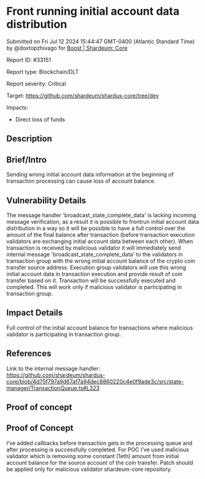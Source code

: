 
# Front running initial account data distribution

Submitted on Fri Jul 12 2024 15:44:47 GMT-0400 (Atlantic Standard Time) by @doxtopzhivago for [Boost | Shardeum: Core](https://immunefi.com/bounty/shardeum-core-boost/)

Report ID: #33151

Report type: Blockchain/DLT

Report severity: Critical

Target: https://github.com/shardeum/shardus-core/tree/dev

Impacts:
- Direct loss of funds

## Description
## Brief/Intro
Sending wrong initial account data information at the beginning of transaction processing can cause loss of account balance.

## Vulnerability Details
The message handler 'broadcast_state_complete_data' is lacking incoming message verification, as a result it is possible to frontrun initial account data distribution in a way so it will be possible to have a full control over the amount of the final balance after transaction (before transaction execution validators are exchanging initial account data between each other).
When transaction is received by malicious validator it will immediately send internal message 'broadcast_state_complete_data' to the validators in transaction group with the wrong initial account balance of the crypto coin transfer source address. Execution group validators will use this wrong initial account data in transaction execution and provide result of coin transfer based on it. Transaction will be successfully executed and completed.
This will work only if malicious validator is participating in transaction group.


## Impact Details
Full control of the initial account balance for transactions where malicious validator is participating in transaction group.

## References
Link to the internal message handler: https://github.com/shardeum/shardus-core/blob/4d75f797a9d67af7a94dec8860220c4e0f9ade3c/src/state-manager/TransactionQueue.ts#L323

        
## Proof of concept
## Proof of Concept
I’ve added callbacks before transaction gets in the processing queue and after processing is successfully completed. For POC I’ve used malicious validator which is removing some constant (1eth) amount from initial account balance for the source account of the coin transfer. Patch should be applied only for malicious validator shardeum-core repository.